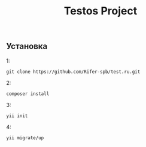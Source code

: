 <p align="center">
    <h1 align="center">Testos Project</h1>
    <br>
</p>

Установка
------------

1:
~~~
git clone https://github.com/Rifer-spb/test.ru.git
~~~

2:
~~~
composer install
~~~

3:
~~~
yii init
~~~

4:
~~~
yii migrate/up
~~~
